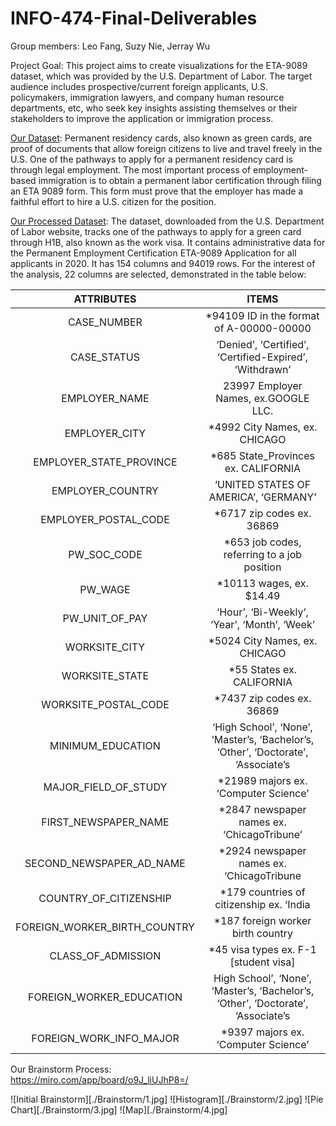 # INFO-474-Final-Deliverables
 
Group members: Leo Fang, Suzy Nie, Jerray Wu
 
Project Goal: This project aims to create visualizations for the ETA-9089 dataset, which was provided by the U.S. Department of Labor. The target audience includes prospective/current foreign applicants, U.S. policymakers, immigration lawyers, and company human resource departments, etc, who seek key insights assisting themselves or their stakeholders to improve the application or immigration process.
 
[Our Dataset](./dataset.CSV): Permanent residency cards, also known as green cards, are proof of documents that allow foreign citizens to live and travel freely in the U.S. One of the pathways to apply for a permanent residency card is through legal employment. The most important process of employment-based immigration is to obtain a permanent labor certification through filing an ETA 9089 form. This form must prove that the employer has made a faithful effort to hire a U.S. citizen for the position.
 
[Our Processed Dataset](./ETA_9089.csv): The dataset, downloaded from the U.S. Department of Labor website, tracks one of the pathways to apply for a green card through H1B, also known as the work visa. It contains administrative data for the Permanent Employment Certification ETA-9089 Application for all applicants in 2020. It has 154 columns and 94019 rows. For the interest of the analysis, 22 columns are selected, demonstrated in the table below:
 
| ATTRIBUTES | ITEMS |
|  :----:  | :----:  |
| CASE_NUMBER  | *94109 ID in the format of A-00000-00000 |
| CASE_STATUS  | ‘Denied’, ‘Certified’, ‘Certified-Expired’, ‘Withdrawn’ |
| EMPLOYER_NAME  | 23997 Employer Names, ex.GOOGLE LLC.  |
| EMPLOYER_CITY  | *4992 City Names, ex. CHICAGO |
| EMPLOYER_STATE_PROVINCE  | *685 State_Provinces ex. CALIFORNIA |
| EMPLOYER_COUNTRY  | ‘UNITED STATES OF AMERICA’, ‘GERMANY’ |
| EMPLOYER_POSTAL_CODE  | *6717 zip codes ex. 36869 |
| PW_SOC_CODE  | *653 job codes, referring to a job position |
| PW_WAGE  | *10113 wages, ex. $14.49 |
| PW_UNIT_OF_PAY  | ‘Hour’, ‘Bi-Weekly’, ‘Year’, ‘Month’, ‘Week’ |
| WORKSITE_CITY  | *5024 City Names, ex. CHICAGO |
| WORKSITE_STATE  | *55 States ex. CALIFORNIA |
| WORKSITE_POSTAL_CODE  | *7437 zip codes ex. 36869 |
| MINIMUM_EDUCATION  | ‘High School’, ‘None’, ‘Master’s, ‘Bachelor’s, ‘Other’, ‘Doctorate’, ‘Associate’s |
| MAJOR_FIELD_OF_STUDY  | *21989 majors ex. ‘Computer Science’ |
| FIRST_NEWSPAPER_NAME  | *2847 newspaper names ex. ‘ChicagoTribune’ |
| SECOND_NEWSPAPER_AD_NAME  | *2924 newspaper names ex. ‘ChicagoTribune |
| COUNTRY_OF_CITIZENSHIP  | *179 countries of citizenship ex. ‘India |
| FOREIGN_WORKER_BIRTH_COUNTRY  | *187 foreign worker birth country |
| CLASS_OF_ADMISSION  | *45 visa types ex. F-1 [student visa] |
| FOREIGN_WORKER_EDUCATION  | High School’, ‘None’, ‘Master’s, ‘Bachelor’s, ‘Other’, ‘Doctorate’, ‘Associate’s |
| FOREIGN_WORK_INFO_MAJOR  | *9397 majors ex. ‘Computer Science’ |

Our Brainstorm Process: <br>
https://miro.com/app/board/o9J_liUJhP8=/

![Initial Brainstorm][./Brainstorm/1.jpg]
![Histogram][./Brainstorm/2.jpg]
![Pie Chart][./Brainstorm/3.jpg]
![Map][./Brainstorm/4.jpg]